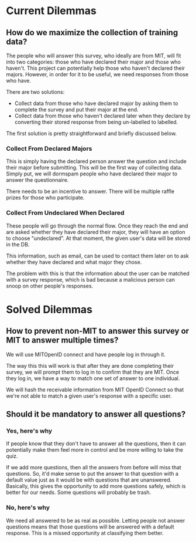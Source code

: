 # Current Dilemmas

## How do we maximize the collection of training data?
 
The people who will answer this survey, who ideally are from MIT, will fit into two categories: those who have declared their major and those who haven't. This project can potentially help those who haven't declared their majors. However, in order for it to be useful, we need responses from those who have.

There are two solutions:
- Collect data from those who have declared major by asking them to complete the survey and put their major at the end. 
- Collect data from those who haven't declared later when they declare by converting their stored response from being un-labelled to labelled. 

The first solution is pretty straightforward and briefly discussed below.

### Collect From Declared Majors

This is simply having the declared person answer the question and include their major before submitting. This will be the first way of collecting data. Simply put, we will dormspam people who have declared their major to answer the questionnaire.

There needs to be an incentive to answer. There will be multiple raffle prizes for those who participate.   

### Collect From Undeclared When Declared

These people will go through the normal flow. Once they reach the end and are asked whether they have declared their major, they will have an option to choose "undeclared". At that moment, the given user's data will be stored in the DB. 

This information, such as email, can be used to contact them later on to ask whether they have declared and what major they chose.

The problem with this is that the information about the user can be matched with a survey response, which is bad because a malicious person can snoop on other people's responses.

# Solved Dilemmas

## How to prevent non-MIT to answer this survey or MIT to answer multiple times? 

We will use MITOpenID connect and have people log in through it. 

The way this this will work is that after they are done completing their survey, we will prompt them to log in to confirm that they are MIT. Once they log in, we have a way to match one set of answer to one individual. 

We will hash the receivable information from MIT OpenID Connect so that we're not able to match a given user's response with a specific user. 

## Should it be mandatory to answer all questions?

### Yes, here's why

If people know that they don't have to answer all the questions, then it can potentially make them feel more in control and be more willing to take the quiz.

If we add more questions, then all the answers from before will miss that questions. So, it'd make sense to put the answer to that question with a default value just as it would be with questions that are unanswered. Basically, this gives the opportunity to add more questions safely, which is better for our needs. Some questions will probably be trash. 

### No, here's why

 We need all answered to be as real as possible. Letting people not answer questions means that those questions will be answered with a default response. This is a missed opportunity at classifying them better. 